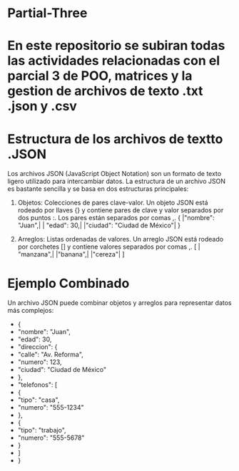 # Partial-Three


# En este repositorio se subiran todas las actividades relacionadas con el parcial 3 de POO, matrices y la gestion de archivos de texto .txt .json y .csv 

# Estructura de los archivos de textto .JSON

Los archivos JSON (JavaScript Object Notation) son un formato de texto ligero utilizado para intercambiar datos. La estructura de un archivo JSON es bastante sencilla y se basa en dos estructuras principales:

1. Objetos: Colecciones de pares clave-valor. Un objeto JSON está rodeado por llaves {} y contiene pares de clave y valor separados por dos puntos :. Los pares están separados por comas ,.
{
|"nombre": "Juan",|
 | "edad": 30,|
  |"ciudad": "Ciudad de México"|
}

2. Arreglos: Listas ordenadas de valores. Un arreglo JSON está rodeado por corchetes [] y contiene valores separados por comas ,.
[
 | "manzana",|
  |"banana",|
  |"cereza"|
]

# Ejemplo Combinado
Un archivo JSON puede combinar objetos y arreglos para representar datos más complejos:

- {
- "nombre": "Juan",
- "edad": 30,
- "direccion": {
- "calle": "Av. Reforma",
- "numero": 123,
- "ciudad": "Ciudad de México"
- },
- "telefonos": [
- {
-  "tipo": "casa",
- "numero": "555-1234"
- },
- {
- "tipo": "trabajo",
- "numero": "555-5678"
- }
- ]
- }

